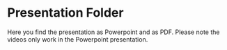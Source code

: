 # Presentation Folder 

Here you find the presentation as Powerpoint and as PDF. Please note the videos only work in the Powerpoint presentation. 
